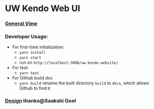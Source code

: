# UW Kendo Web UI
### [General View](https://linni2017.github.io/uw-kendo-website/)
### Developer Usage:
   - For first-time initialization:
     - `yarn install`
     - `yarn start`
     - run on `http://localhost:3000/uw-kendo-website/`
   - For test:
     - `yarn test`
   - For Github build doc
     - `yarn build` rename the built directory `build` to `docs`, which allows Github to find it
### [Design](https://www.figma.com/file/Pk82TI8MmukIKFk7ICZ9H2/UW-Kendo?node-id=57%3A0) thanks@Saakshi Goel
